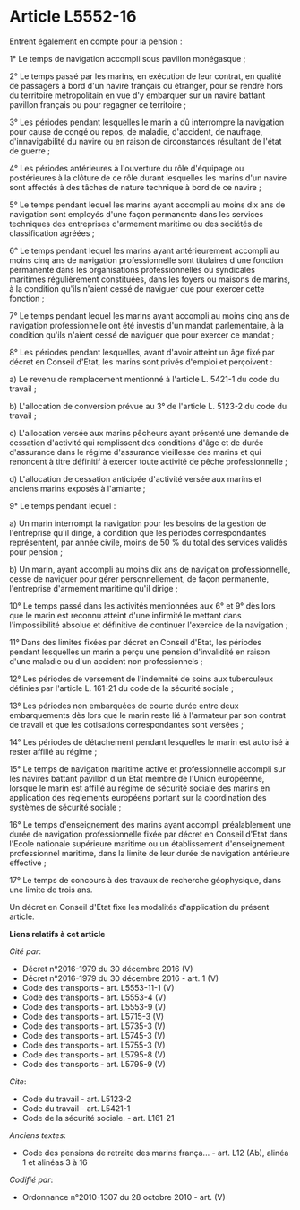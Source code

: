 # Article L5552-16

Entrent également en compte pour la pension :

1° Le temps de navigation accompli sous pavillon monégasque ;

2° Le temps passé par les marins, en exécution de leur contrat, en qualité de passagers à bord d'un navire français ou
étranger, pour se rendre hors du territoire métropolitain en vue d'y embarquer sur un navire battant pavillon français ou
pour regagner ce territoire ;

3° Les périodes pendant lesquelles le marin a dû interrompre la navigation pour cause de congé ou repos, de maladie,
d'accident, de naufrage, d'innavigabilité du navire ou en raison de circonstances résultant de l'état de guerre ;

4° Les périodes antérieures à l'ouverture du rôle d'équipage ou postérieures à la clôture de ce rôle durant lesquelles les
marins d'un navire sont affectés à des tâches de nature technique à bord de ce navire ;

5° Le temps pendant lequel les marins ayant accompli au moins dix ans de navigation sont employés d'une façon permanente dans
les services techniques des entreprises d'armement maritime ou des sociétés de classification agréées ;

6° Le temps pendant lequel les marins ayant antérieurement accompli au moins cinq ans de navigation professionnelle sont
titulaires d'une fonction permanente dans les organisations professionnelles ou syndicales maritimes régulièrement
constituées, dans les foyers ou maisons de marins, à la condition qu'ils n'aient cessé de naviguer que pour exercer cette
fonction ;

7° Le temps pendant lequel les marins ayant accompli au moins cinq ans de navigation professionnelle ont été investis d'un
mandat parlementaire, à la condition qu'ils n'aient cessé de naviguer que pour exercer ce mandat ;

8° Les périodes pendant lesquelles, avant d'avoir atteint un âge fixé par décret en Conseil d'Etat, les marins sont privés
d'emploi et perçoivent :

a) Le revenu de remplacement mentionné à l'article L. 5421-1 du code du travail ;

b) L'allocation de conversion prévue au 3° de l'article L. 5123-2 du code du travail ;

c) L'allocation versée aux marins pêcheurs ayant présenté une demande de cessation d'activité qui remplissent des conditions
d'âge et de durée d'assurance dans le régime d'assurance vieillesse des marins et qui renoncent à titre définitif à exercer
toute activité de pêche professionnelle ;

d) L'allocation de cessation anticipée d'activité versée aux marins et anciens marins exposés à l'amiante ;

9° Le temps pendant lequel :

a) Un marin interrompt la navigation pour les besoins de la gestion de l'entreprise qu'il dirige, à condition que les
périodes correspondantes représentent, par année civile, moins de 50 % du total des services validés pour pension ;

b) Un marin, ayant accompli au moins dix ans de navigation professionnelle, cesse de naviguer pour gérer personnellement, de
façon permanente, l'entreprise d'armement maritime qu'il dirige ;

10° Le temps passé dans les activités mentionnées aux 6° et 9° dès lors que le marin est reconnu atteint d'une infirmité le
mettant dans l'impossibilité absolue et définitive de continuer l'exercice de la navigation ;

11° Dans des limites fixées par décret en Conseil d'Etat, les périodes pendant lesquelles un marin a perçu une pension
d'invalidité en raison d'une maladie ou d'un accident non professionnels ;

12° Les périodes de versement de l'indemnité de soins aux tuberculeux définies par l'article L. 161-21 du code de la sécurité
sociale ;

13° Les périodes non embarquées de courte durée entre deux embarquements dès lors que le marin reste lié à l'armateur par son
contrat de travail et que les cotisations correspondantes sont versées ;

14° Les périodes de détachement pendant lesquelles le marin est autorisé à rester affilié au régime ;

15° Le temps de navigation maritime active et professionnelle accompli sur les navires battant pavillon d'un Etat membre de
l'Union européenne, lorsque le marin est affilié au régime de sécurité sociale des marins en application des règlements
européens portant sur la coordination des systèmes de sécurité sociale ;

16° Le temps d'enseignement des marins ayant accompli préalablement une durée de navigation professionnelle fixée par décret
en Conseil d'Etat dans l'Ecole nationale supérieure maritime ou un établissement d'enseignement professionnel maritime, dans
la limite de leur durée de navigation antérieure effective ;

17° Le temps de concours à des travaux de recherche géophysique, dans une limite de trois ans.

Un décret en Conseil d'Etat fixe les modalités d'application du présent article.

**Liens relatifs à cet article**

_Cité par_:

  - Décret n°2016-1979 du 30 décembre 2016 (V)
  - Décret n°2016-1979 du 30 décembre 2016 - art. 1 (V)
  - Code des transports - art. L5553-11-1 (V)
  - Code des transports - art. L5553-4 (V)
  - Code des transports - art. L5553-9 (V)
  - Code des transports - art. L5715-3 (V)
  - Code des transports - art. L5735-3 (V)
  - Code des transports - art. L5745-3 (V)
  - Code des transports - art. L5755-3 (V)
  - Code des transports - art. L5795-8 (V)
  - Code des transports - art. L5795-9 (V)

_Cite_:

  - Code du travail - art. L5123-2
  - Code du travail - art. L5421-1
  - Code de la sécurité sociale. - art. L161-21

_Anciens textes_:

  - Code des pensions de retraite des marins frança... - art. L12 (Ab), alinéa 1 et alinéas 3 à 16

_Codifié par_:

  - Ordonnance n°2010-1307 du 28 octobre 2010 - art. (V)
